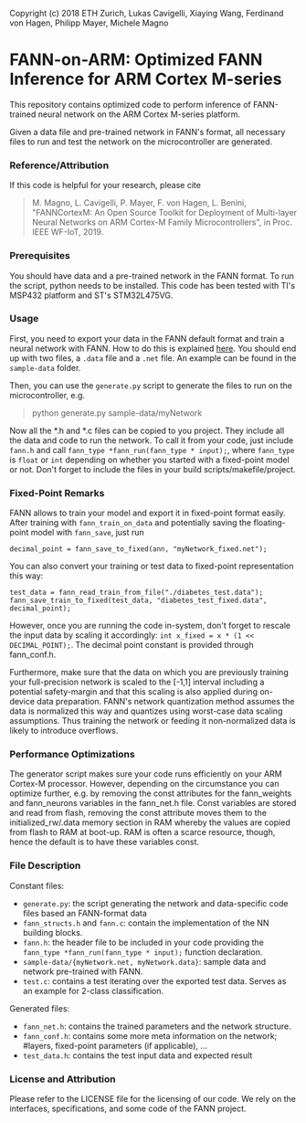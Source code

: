 Copyright (c) 2018 ETH Zurich, Lukas Cavigelli, Xiaying Wang, Ferdinand von Hagen, Philipp Mayer, Michele Magno

# FANN-on-ARM: Optimized FANN Inference for ARM Cortex M-series

This repository contains optimized code to perform 
inference of FANN-trained neural network on the 
ARM Cortex M-series platform.  

Given a data file and pre-trained network in FANN's format, 
all necessary files to run and test the network on the 
microcontroller are generated. 

### Reference/Attribution
If this code is helpful for your research, please cite 
> M. Magno, L. Cavigelli, P. Mayer, F. von Hagen, L. Benini, "FANNCortexM: An Open Source Toolkit for Deployment of Multi-layer Neural Networks on ARM Cortex-M Family Microcontrollers", in Proc. IEEE WF-IoT, 2019.

### Prerequisites
You should have data and a pre-trained network in the FANN format. 
To run the script, python needs to be installed. 
This code has been tested with TI's MSP432 platform and ST's STM32L475VG.

### Usage
First, you need to export your data in the FANN default format
and train a neural network with FANN. How to do this is 
explained [here](http://leenissen.dk/fann/html/files2/gettingstarted-txt.html).
You should end up with two files, a `.data` file and a `.net` file. 
An example can be found in the `sample-data` folder.

Then, you can use the `generate.py` script to generate the 
files to run on the microcontroller, e.g. 
> python generate.py sample-data/myNetwork

Now all the *.h and *.c files can be copied to you project. 
They include all the data and code to run the network. 
To call it from your code, just include `fann.h` and call 
`fann_type *fann_run(fann_type * input);`, where
`fann_type` is `float` or `int` depending on whether you started
with a fixed-point model or not. Don't forget to include the files 
in your build scripts/makefile/project.

### Fixed-Point Remarks
FANN allows to train your model and export it in fixed-point format easily. 
After training with `fann_train_on_data` and potentially saving the 
floating-point model with `fann_save`, just run

```
decimal_point = fann_save_to_fixed(ann, "myNetwork_fixed.net");
```
You can also convert your training or test data to fixed-point representation this way: 

```
test_data = fann_read_train_from_file("./diabetes_test.data");
fann_save_train_to_fixed(test_data, "diabetes_test_fixed.data", decimal_point);
```
However, once you are running the code in-system, don't forget to rescale the input
data by scaling it accordingly: `int x_fixed = x * (1 << DECIMAL_POINT);`. The decimal point constant is provided through fann\_conf.h. 

Furthermore, make sure that the data on which you are previously training your full-precision network is scaled to the [-1,1] interval including a potential safety-margin and that this scaling is also applied during on-device data preparation. FANN's network quantization method assumes the data is normalized this way and quantizes using worst-case data scaling assumptions. Thus training the network or feeding it non-normalized data is likely to introduce overflows. 

### Performance Optimizations
The generator script makes sure your code runs efficiently on your ARM Cortex-M processor. However, depending on the circumstance you can optimize further, e.g. by removing the const attributes for the fann\_weights and fann\_neurons variables in the fann\_net.h file. Const variables are stored and read from flash, removing the const attribute moves them to the initialized\_rw/.data memory section in RAM whereby the values are copied from flash to RAM at boot-up. RAM is often a scarce resource, though, hence the default is to have these variables const. 

### File Description
Constant files:

- `generate.py`: the script generating the network and data-specific code files based an FANN-format data
- `fann_structs.h` and `fann.c`: contain the implementation of the NN building blocks.
- `fann.h`: the header file to be included in your code providing the `fann_type *fann_run(fann_type * input);` function declaration. 
- `sample-data/{myNetwork.net, myNetwork.data}`: sample data and network pre-trained with FANN. 
- `test.c`: contains a test iterating over the exported test data. Serves as an example for 2-class classification. 

Generated files:

- `fann_net.h`: contains the trained parameters and the network structure. 
- `fann_conf.h`: contains some more meta information on the network; #layers, fixed-point parameters (if applicable), ...
- `test_data.h`: contains the test input data and expected result


### License and Attribution
Please refer to the LICENSE file for the licensing of our code. 
We rely on the interfaces, specifications, and some code of the FANN project. 




